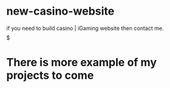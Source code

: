# new-casino-website
if you need to build casino | iGaming website then contact me.  $$$$$ 
# There is more example of my projects to come
